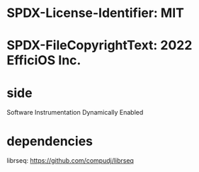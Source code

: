 # SPDX-License-Identifier: MIT
# SPDX-FileCopyrightText: 2022 EfficiOS Inc.

# side
Software Instrumentation Dynamically Enabled

# dependencies
librseq: https://github.com/compudj/librseq
